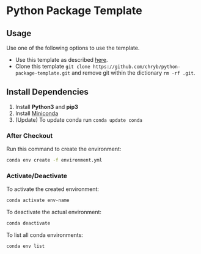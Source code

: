 # Python Package Template

## Usage

Use one of the following options to use the template.

* Use this template as described [here](https://help.github.com/en/github/creating-cloning-and-archiving-repositories/creating-a-repository-from-a-template).
* Clone this template `git clone https://github.com/chryb/python-package-template.git` and remove git within the dictionary `rm -rf .git`.

## Install Dependencies

1. Install **Python3** and **pip3**
2. Install [Miniconda](https://docs.conda.io/en/latest/miniconda.html)
3. (Update) To update conda run `conda update conda`

### After Checkout

Run this command to create the environment:

```bash
conda env create -f environment.yml
```

### Activate/Deactivate

To activate the created environment:

```bash
conda activate env-name
```

To deactivate the actual environment:

```bash
conda deactivate
```

To list all conda environments:

```bash
conda env list
```
